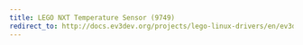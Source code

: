 ```yaml
---
title: LEGO NXT Temperature Sensor (9749)
redirect_to: http://docs.ev3dev.org/projects/lego-linux-drivers/en/ev3dev-jessie/sensor_data.html#lego-nxt-temp
---
```

